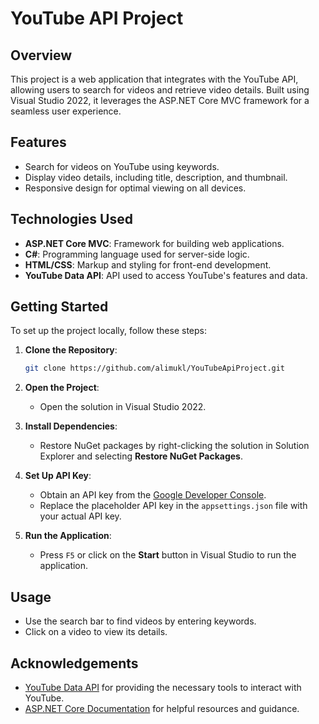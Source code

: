 # YouTube API Project

## Overview

This project is a web application that integrates with the YouTube API, allowing users to search for videos and retrieve video details. Built using Visual Studio 2022, it leverages the ASP.NET Core MVC framework for a seamless user experience.

## Features

- Search for videos on YouTube using keywords.
- Display video details, including title, description, and thumbnail.
- Responsive design for optimal viewing on all devices.

## Technologies Used

- **ASP.NET Core MVC**: Framework for building web applications.
- **C#**: Programming language used for server-side logic.
- **HTML/CSS**: Markup and styling for front-end development.
- **YouTube Data API**: API used to access YouTube's features and data.

## Getting Started

To set up the project locally, follow these steps:

1. **Clone the Repository**:
   ```bash
   git clone https://github.com/alimukl/YouTubeApiProject.git
   ```

2. **Open the Project**:
   - Open the solution in Visual Studio 2022.

3. **Install Dependencies**:
   - Restore NuGet packages by right-clicking the solution in Solution Explorer and selecting **Restore NuGet Packages**.

4. **Set Up API Key**:
   - Obtain an API key from the [Google Developer Console](https://console.developers.google.com/).
   - Replace the placeholder API key in the `appsettings.json` file with your actual API key.

5. **Run the Application**:
   - Press `F5` or click on the **Start** button in Visual Studio to run the application.

## Usage

- Use the search bar to find videos by entering keywords.
- Click on a video to view its details.

## Acknowledgements

- [YouTube Data API](https://developers.google.com/youtube/v3) for providing the necessary tools to interact with YouTube.
- [ASP.NET Core Documentation](https://docs.microsoft.com/en-us/aspnet/core/) for helpful resources and guidance.

